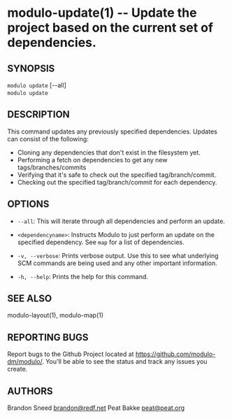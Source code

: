 modulo-update(1) -- Update the project based on the current set of dependencies.
====

## SYNOPSIS

`modulo update` [--all]<br />
`modulo update` <dependencyname><br />

## DESCRIPTION

This command updates any previously specified dependencies.  Updates can consist of the following:

* Cloning any dependencies that don't exist in the filesystem yet.
* Performing a fetch on dependencies to get any new tags/branches/commits
* Verifying that it's safe to check out the specified tag/branch/commit.
* Checking out the specified tag/branch/commit for each dependency.

## OPTIONS

* `--all`:
This will iterate through all dependencies and perform an update.

* `<dependencyname>`:
Instructs Modulo to just perform an update on the specified dependency.  See `map` for a list of dependencies.

* `-v, --verbose`:
Prints verbose output.  Use this to see what underlying SCM commands are being used and any other important information.

* `-h, --help`:
Prints the help for this command.

## SEE ALSO

modulo-layout(1), modulo-map(1)

## REPORTING BUGS

Report bugs to the Github Project located at https://github.com/modulo-dm/modulo/.  You'll be able to see the status and track any issues you create.

## AUTHORS

Brandon Sneed <brandon@redf.net>
Peat Bakke <peat@peat.org>


